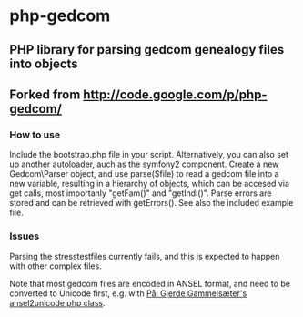 # php-gedcom

## PHP library for parsing gedcom genealogy files into objects

## Forked from http://code.google.com/p/php-gedcom/

### How to use

Include the bootstrap.php file in your script. Alternatively, you can also set up another autoloader, auch as the symfony2 component. Create a new Gedcom\Parser object, and use parse($file) to read a gedcom file into a new variable, resulting in a hierarchy of objects, which can be accesed via get calls, most importanly "getFam()" and "getIndi()". Parse errors are stored and can be retrieved with getErrors(). See also the included example file.

### Issues

Parsing the stresstestfiles currently fails, and this is expected to happen with other complex files.

Note that most gedcom files are encoded in ANSEL format, and need to be converted to Unicode first, e.g. with [Pål Gjerde Gammelsæter's ansel2unicode php class](http://www.gammelsaeter.com/programming/converting-ansel-character-set-to-unicode/).





 

